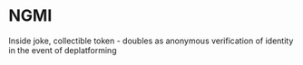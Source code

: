 # NGMI
 Inside joke, collectible token - doubles as anonymous verification of identity in the event of deplatforming
